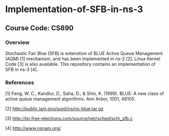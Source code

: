 # Implementation-of-SFB-in-ns-3

## Course Code: CS890 

### Overview

Stochastic Fair Blue (SFB) is extenstion of BLUE Active Queue Management (AQM) [1] mechanism, and has been implemented in ns-2 [2]. Linux Kernel Code [3] is also available. This repository contains an implementation of SFB in ns-3 [4].

### References

[1] Feng, W. C., Kandlur, D., Saha, D., & Shin, K. (1999). BLUE: A new class of active queue management algorithms. Ann Arbor, 1001, 48105.

[2] http://public.lanl.gov/sunil/ns/ns-blue.tar.gz

[3] http://lxr.free-electrons.com/source/net/sched/sch\_sfb.c

[4] http://www.nsnam.org/
